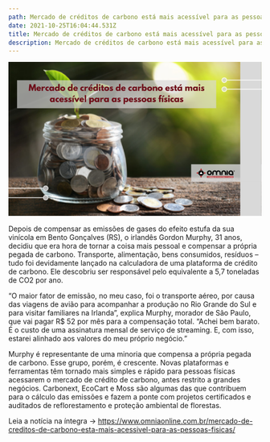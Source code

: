 ```yaml
---
path: Mercado de créditos de carbono está mais acessível para as pessoas físicas
date: 2021-10-25T16:04:44.531Z
title: Mercado de créditos de carbono está mais acessível para as pessoas físicas
description: Mercado de créditos de carbono está mais acessível para as pessoas físicas
---
```

<!--StartFragment-->

![](../assets/site-2-56.png)

Depois de compensar as emissões de gases do efeito estufa da sua vinícola em Bento Gonçalves (RS), o irlandês Gordon Murphy, 31 anos, decidiu que era hora de tornar a coisa mais pessoal e compensar a própria pegada de carbono. Transporte, alimentação, bens consumidos, resíduos – tudo foi devidamente lançado na calculadora de uma plataforma de crédito de carbono. Ele descobriu ser responsável pelo equivalente a 5,7 toneladas de CO2 por ano.

“O maior fator de emissão, no meu caso, foi o transporte aéreo, por causa das viagens de avião para acompanhar a produção no Rio Grande do Sul e para visitar familiares na Irlanda”, explica Murphy, morador de São Paulo, que vai pagar R$ 52 por mês para a compensação total. “Achei bem barato. É o custo de uma assinatura mensal de serviço de streaming. E, com isso, estarei alinhado aos valores do meu próprio negócio.”

Murphy é representante de uma minoria que compensa a própria pegada de carbono. Esse grupo, porém, é crescente. Novas plataformas e ferramentas têm tornado mais simples e rápido para pessoas físicas acessarem o mercado de crédito de carbono, antes restrito a grandes negócios. Carbonext, EcoCart e Moss são algumas das que contribuem para o cálculo das emissões e fazem a ponte com projetos certificados e auditados de reflorestamento e proteção ambiental de florestas.

Leia a notícia na íntegra -> https://www.omniaonline.com.br/mercado-de-creditos-de-carbono-esta-mais-acessivel-para-as-pessoas-fisicas/

<!--EndFragment-->